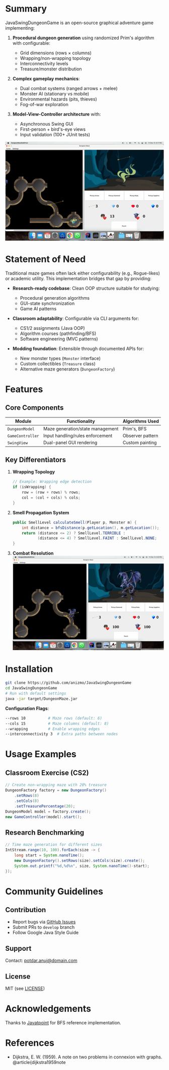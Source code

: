# Summary

JavaSwingDungeonGame is an open-source graphical adventure game implementing:

1. **Procedural dungeon generation** using randomized Prim's algorithm with configurable:
   - Grid dimensions (rows × columns)
   - Wrapping/non-wrapping topology
   - Interconnectivity levels
   - Treasure/monster distribution

2. **Complex gameplay mechanics**:
   - Dual combat systems (ranged arrows + melee)
   - Monster AI (stationary vs mobile)
   - Environmental hazards (pits, thieves)
   - Fog-of-war exploration

3. **Model-View-Controller architecture** with:
   - Asynchronous Swing GUI
   - First-person + bird's-eye views
   - Input validation (100+ JUnit tests)

![Gameplay Demo](https://github.com/anizmo/DisplayOnly/blob/main/screens/6.%20Scroll.png?raw=true)

# Statement of Need

Traditional maze games often lack either configurability (e.g., Rogue-likes) or academic utility. This implementation bridges that gap by providing:

- **Research-ready codebase**: Clean OOP structure suitable for studying:
  - Procedural generation algorithms
  - GUI-state synchronization
  - Game AI patterns

- **Classroom adaptability**: Configurable via CLI arguments for:
  - CS1/2 assignments (Java OOP)
  - Algorithm courses (pathfinding/BFS)
  - Software engineering (MVC patterns)

- **Modding foundation**: Extensible through documented APIs for:
  - New monster types (`Monster` interface)
  - Custom collectibles (`Treasure` class)
  - Alternative maze generators (`DungeonFactory`)

# Features

## Core Components

| Module          | Functionality                          | Algorithms Used          |
|-----------------|----------------------------------------|--------------------------|
| `DungeonModel`  | Maze generation/state management       | Prim's, BFS              |
| `GameController`| Input handling/rules enforcement       | Observer pattern         |
| `SwingView`     | Dual-panel GUI rendering               | Custom painting          |

## Key Differentiators

1. **Wrapping Topology**  
   ```java
   // Example: Wrapping edge detection
   if (isWrapping) {
       row = (row + rows) % rows;
       col = (col + cols) % cols;
   }
   ```

2. **Smell Propagation System**
   ```java
   public SmellLevel calculateSmell(Player p, Monster m) {
       int distance = bfsDistance(p.getLocation(), m.getLocation());
       return (distance <= 2) ? SmellLevel.TERRIBLE : 
              (distance <= 4) ? SmellLevel.FAINT : SmellLevel.NONE;
   }
   ```

3. **Combat Resolution**  
   ![Combat Flowchart](https://github.com/anizmo/DisplayOnly/blob/main/screens/12.%20PlayerHandToHandBattle.png?raw=true)

# Installation

```bash
git clone https://github.com/anizmo/JavaSwingDungeonGame
cd JavaSwingDungeonGame
# Run with default settings
java -jar target/DungeonMaze.jar
```

**Configuration Flags**:
```bash
--rows 10          # Maze rows (default: 6)
--cols 15          # Maze columns (default: 8)
--wrapping         # Enable wrapping edges
--interconnectivity 3  # Extra paths between nodes
```

# Usage Examples

## Classroom Exercise (CS2)
```java
// Create non-wrapping maze with 20% treasure
DungeonFactory factory = new DungeonFactory()
    .setRows(8)
    .setCols(8)
    .setTreasurePercentage(20);
DungeonModel model = factory.create();
new GameController(model).start();
```

## Research Benchmarking
```java
// Time maze generation for different sizes
IntStream.range(10, 100).forEach(size -> {
    long start = System.nanoTime();
    new DungeonFactory().setRows(size).setCols(size).create();
    System.out.printf("%d,%d%n", size, System.nanoTime()-start);
});
```

# Community Guidelines

## Contribution
- Report bugs via [GitHub Issues](https://github.com/anizmo/JavaSwingDungeonGame/issues)
- Submit PRs to `develop` branch
- Follow Google Java Style Guide

## Support
Contact: [potdar.anuj@domain.com](mailto:potdar.anuj@gmail.com)

## License
MIT (see [LICENSE](https://github.com/anizmo/JavaSwingDungeonGame/blob/main/LICENSE))

# Acknowledgements
Thanks to [Javatpoint](https://www.javatpoint.com/) for BFS reference implementation.

# References
- Dijkstra, E. W. (1959). A note on two problems in connexion with graphs. @article{dijkstra1959note
